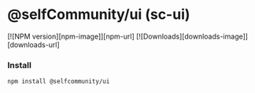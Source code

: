 @selfCommunity/ui (sc-ui)
=============

[![NPM version][npm-image]][npm-url]
[![Downloads][downloads-image]][downloads-url]

### Install

`npm install @selfcommunity/ui`
